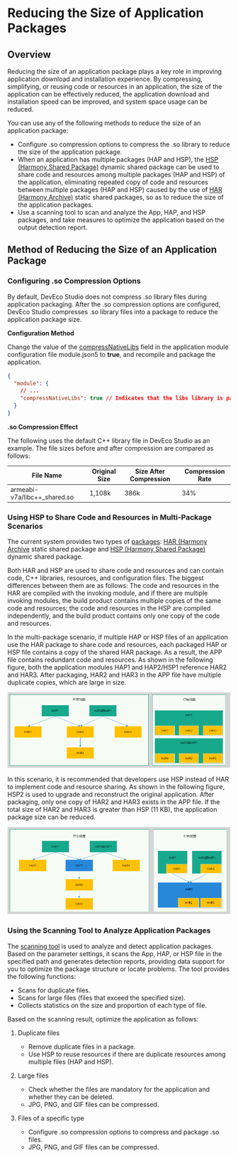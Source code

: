 # Reducing the Size of Application Packages

## Overview

Reducing the size of an application package plays a key role in improving application download and installation experience. By compressing, simplifying, or reusing code or resources in an application, the size of the application can be effectively reduced, the application download and installation speed can be improved, and system space usage can be reduced.

You can use any of the following methods to reduce the size of an application package:

 - Configure .so compression options to compress the .so library to reduce the size of the application package.
 - When an application has multiple packages (HAP and HSP), the [HSP (Harmony Shared Package)](../quick-start/in-app-hsp.md) dynamic shared package can be used to share code and resources among multiple packages (HAP and HSP) of the application, eliminating repeated copy of code and resources between multiple packages (HAP and HSP) caused by the use of [HAR (Harmony Archive)](../quick-start/har-package.md) static shared packages, so as to reduce the size of the application packages.
 - Use a scanning tool to scan and analyze the App, HAP, and HSP packages, and take measures to optimize the application based on the output detection report.

## Method of Reducing the Size of an Application Package

### Configuring .so Compression Options

By default, DevEco Studio does not compress .so library files during application packaging. After the .so compression options are configured, DevEco Studio compresses .so library files into a package to reduce the application package size.

**Configuration Method**

Change the value of the [compressNativeLibs](../quick-start/module-configuration-file.md) field in the application module configuration file module.json5 to **true**, and recompile and package the application.

```json
{
  "module": { 
    // ...
    "compressNativeLibs": true // Indicates that the libs library is packaged in compression storage mode.
  }
}
```

**.so Compression Effect**

The following uses the default C++ library file in DevEco Studio as an example. The file sizes before and after compression are compared as follows:

| File Name                                 | Original Size      | Size After Compression    | Compression Rate |
| --------------------------------------- |---------------| -------------- | ----  |
| armeabi-v7a/libc++_shared.so            |1,108k         |386k             | 34%  |

### Using HSP to Share Code and Resources in Multi-Package Scenarios

The current system provides two types of [packages](../quick-start/shared-guide.md): [HAR (Harmony Archive](../quick-start/har-package.md) static shared package and [HSP (Harmony Shared Package)](../quick-start/in-app-hsp.md) dynamic shared package.

Both HAR and HSP are used to share code and resources and can contain code, C++ libraries, resources, and configuration files. The biggest differences between them are as follows: The code and resources in the HAR are compiled with the invoking module, and if there are multiple invoking modules, the build product contains multiple copies of the same code and resources; the code and resources in the HSP are compiled independently, and the build product contains only one copy of the code and resources.

In the multi-package scenario, if multiple HAP or HSP files of an application use the HAR package to share code and resources, each packaged HAP or HSP file contains a copy of the shared HAR package. As a result, the APP file contains redundant code and resources. As shown in the following figure, both the application modules HAP1 and HAP2/HSP1 reference HAR2 and HAR3. After packaging, HAR2 and HAR3 in the APP file have multiple duplicate copies, which are large in size.

![Multiple HAPs reference HAR](./figures/reduce-package-size-har.PNG)

In this scenario, it is recommended that developers use HSP instead of HAR to implement code and resource sharing. As shown in the following figure, HSP2 is used to upgrade and reconstruct the original application. After packaging, only one copy of HAR2 and HAR3 exists in the APP file. If the total size of HAR2 and HAR3 is greater than HSP (11 KB), the application package size can be reduced.

![Multiple HAPs reference HSP](./figures/reduce-package-size-hsp.PNG)

### Using the Scanning Tool to Analyze Application Packages

The [scanning tool](../tools/app-check-tool.md) is used to analyze and detect application packages. Based on the parameter settings, it scans the App, HAP, or HSP file in the specified path and generates detection reports, providing data support for you to optimize the package structure or locate problems. The tool provides the following functions:
- Scans for duplicate files.
- Scans for large files (files that exceed the specified size).
- Collects statistics on the size and proportion of each type of file.

Based on the scanning result, optimize the application as follows:

1. Duplicate files
    - Remove duplicate files in a package.
    - Use HSP to reuse resources if there are duplicate resources among multiple files (HAP and HSP).

2. Large files
    - Check whether the files are mandatory for the application and whether they can be deleted.
    - JPG, PNG, and GIF files can be compressed.

3. Files of a specific type
    - Configure .so compression options to compress and package .so files.
    - JPG, PNG, and GIF files can be compressed.
